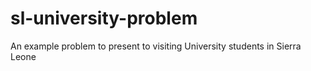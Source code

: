 # sl-university-problem
An example problem to present to visiting University students in Sierra Leone
